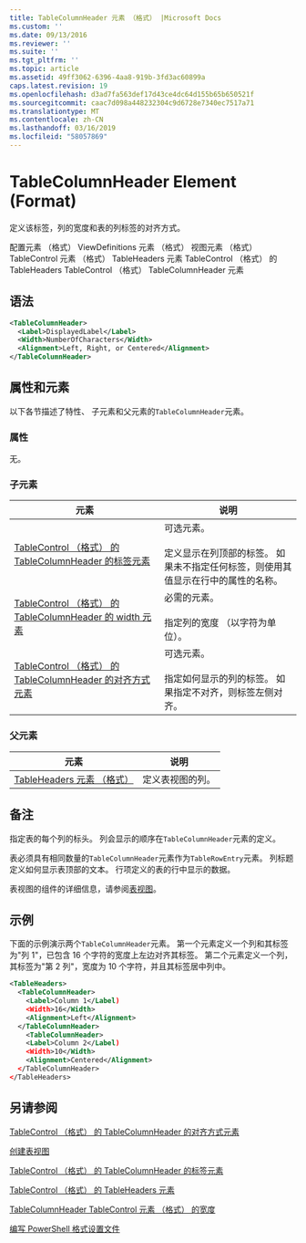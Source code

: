 ```yaml
---
title: TableColumnHeader 元素 （格式） |Microsoft Docs
ms.custom: ''
ms.date: 09/13/2016
ms.reviewer: ''
ms.suite: ''
ms.tgt_pltfrm: ''
ms.topic: article
ms.assetid: 49ff3062-6396-4aa8-919b-3fd3ac60899a
caps.latest.revision: 19
ms.openlocfilehash: d3ad7fa563def17d43ce4dc64d155b65b650521f
ms.sourcegitcommit: caac7d098a448232304c9d6728e7340ec7517a71
ms.translationtype: MT
ms.contentlocale: zh-CN
ms.lasthandoff: 03/16/2019
ms.locfileid: "58057869"
---
```

# <a name="tablecolumnheader-element-format"></a>TableColumnHeader Element (Format)

定义该标签，列的宽度和表的列标签的对齐方式。

配置元素 （格式） ViewDefinitions 元素 （格式） 视图元素 （格式） TableControl 元素 （格式） TableHeaders 元素 TableControl （格式） 的 TableHeaders TableControl （格式） TableColumnHeader 元素

## <a name="syntax"></a>语法

```xml
<TableColumnHeader>
  <Label>DisplayedLabel</Label>
  <Width>NumberOfCharacters</Width>
  <Alignment>Left, Right, or Centered</Alignment>
</TableColumnHeader>
```

## <a name="attributes-and-elements"></a>属性和元素

以下各节描述了特性、 子元素和父元素的`TableColumnHeader`元素。

### <a name="attributes"></a>属性

无。

### <a name="child-elements"></a>子元素

|元素|说明|
|-------------|-----------------|
|[TableControl （格式） 的 TableColumnHeader 的标签元素](./label-element-for-tablecolumnheader-for-tablecontrol-format.md)|可选元素。<br /><br /> 定义显示在列顶部的标签。 如果未不指定任何标签，则使用其值显示在行中的属性的名称。|
|[TableControl （格式） 的 TableColumnHeader 的 width 元素](./width-element-for-tablecolumnheader-for-tablecontrol-format.md)|必需的元素。<br /><br /> 指定列的宽度 （以字符为单位）。|
|[TableControl （格式） 的 TableColumnHeader 的对齐方式元素](./alignment-element-for-tablecolumnheader-for-tablecontrol-format.md)|可选元素。<br /><br /> 指定如何显示的列的标签。 如果指定不对齐，则标签左侧对齐。|

### <a name="parent-elements"></a>父元素

|元素|说明|
|-------------|-----------------|
|[TableHeaders 元素 （格式）](./tableheaders-element-format.md)|定义表视图的列。|

## <a name="remarks"></a>备注

指定表的每个列的标头。 列会显示的顺序在`TableColumnHeader`元素的定义。

表必须具有相同数量的`TableColumnHeader`元素作为`TableRowEntry`元素。 列标题定义如何显示表顶部的文本。 行项定义的表的行中显示的数据。

表视图的组件的详细信息，请参阅[表视图](./creating-a-table-view.md)。

## <a name="example"></a>示例

下面的示例演示两个`TableColumnHeader`元素。 第一个元素定义一个列和其标签为"列 1"，已包含 16 个字符的宽度上左边对齐其标签。 第二个元素定义一个列，其标签为"第 2 列"，宽度为 10 个字符，并且其标签居中列中。

```xml
<TableHeaders>
  <TableColumnHeader>
    <Label>Column 1</Label)
    <Width>16</Width>
    <Alignment>Left</Alignment>
  </TableColumnHeader>
    <TableColumnHeader>
    <Label>Column 2</Label)
    <Width>10</Width>
    <Alignment>Centered</Alignment>
  </TableColumnHeader>
</TableHeaders>
```

## <a name="see-also"></a>另请参阅

[TableControl （格式） 的 TableColumnHeader 的对齐方式元素](./alignment-element-for-tablecolumnheader-for-tablecontrol-format.md)

[创建表视图](./creating-a-table-view.md)

[TableControl （格式） 的 TableColumnHeader 的标签元素](./label-element-for-tablecolumnheader-for-tablecontrol-format.md)

[TableControl （格式） 的 TableHeaders 元素](./tableheaders-element-format.md)

[TableColumnHeader TableControl 元素 （格式） 的宽度](./width-element-for-tablecolumnheader-for-tablecontrol-format.md)

[编写 PowerShell 格式设置文件](./writing-a-powershell-formatting-file.md)
